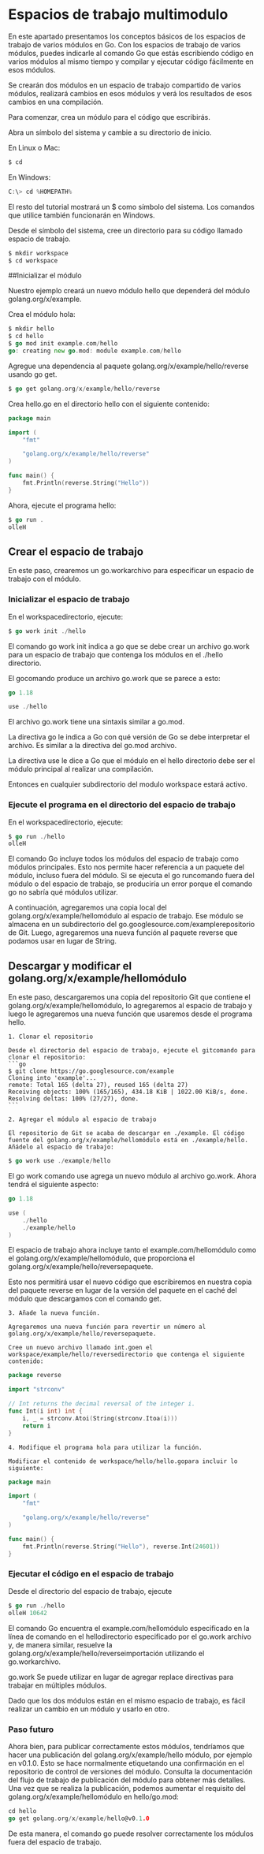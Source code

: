 # Espacios de trabajo multimodulo

En este apartado presentamos los conceptos básicos de los espacios de trabajo de varios módulos en Go. Con los espacios de trabajo de varios módulos, puedes indicarle al comando Go que estás escribiendo código en varios módulos al mismo tiempo y compilar y ejecutar código fácilmente en esos módulos.

Se crearán dos módulos en un espacio de trabajo compartido de varios módulos, realizará cambios en esos módulos y verá los resultados de esos cambios en una compilación.

Para comenzar, crea un módulo para el código que escribirás.

Abra un símbolo del sistema y cambie a su directorio de inicio.

En Linux o Mac:
```go
$ cd
```
En Windows:
```go
C:\> cd %HOMEPATH%
```

El resto del tutorial mostrará un $ como símbolo del sistema. Los comandos que utilice también funcionarán en Windows.

Desde el símbolo del sistema, cree un directorio para su código llamado espacio de trabajo.
```go
$ mkdir workspace
$ cd workspace
```

##Inicializar el módulo

Nuestro ejemplo creará un nuevo módulo hello que dependerá del módulo golang.org/x/example.

Crea el módulo hola:
```go
$ mkdir hello
$ cd hello
$ go mod init example.com/hello
go: creating new go.mod: module example.com/hello
```

Agregue una dependencia al paquete golang.org/x/example/hello/reverse usando go get.
```go
$ go get golang.org/x/example/hello/reverse
```

Crea hello.go en el directorio hello con el siguiente contenido:
```go
package main

import (
    "fmt"

    "golang.org/x/example/hello/reverse"
)

func main() {
    fmt.Println(reverse.String("Hello"))
}
```

Ahora, ejecute el programa hello:
```go
$ go run .
olleH
```

## Crear el espacio de trabajo

En este paso, crearemos un go.workarchivo para especificar un espacio de trabajo con el módulo.

### Inicializar el espacio de trabajo

En el workspacedirectorio, ejecute:
```go
$ go work init ./hello
```

El comando go work init indica a go que se debe crear un archivo go.work para un espacio de trabajo que contenga los módulos en el ./hello directorio.

El gocomando produce un archivo go.work que se parece a esto:
```go
go 1.18

use ./hello
```

El archivo go.work tiene una sintaxis similar a go.mod.

La directiva go le indica a Go con qué versión de Go se debe interpretar el archivo. Es similar a la directiva del go.mod archivo.

La directiva use le dice a Go que el módulo en el hello directorio debe ser el módulo principal al realizar una compilación.

Entonces en cualquier subdirectorio del modulo workspace estará activo.

### Ejecute el programa en el directorio del espacio de trabajo
 
En el workspacedirectorio, ejecute:
```go
$ go run ./hello
olleH
```

El comando Go incluye todos los módulos del espacio de trabajo como módulos principales. Esto nos permite hacer referencia a un paquete del módulo, incluso fuera del módulo. Si se ejecuta el go runcomando fuera del módulo o del espacio de trabajo, se produciría un error porque el comando go no sabría qué módulos utilizar.

A continuación, agregaremos una copia local del golang.org/x/example/hellomódulo al espacio de trabajo. Ese módulo se almacena en un subdirectorio del go.googlesource.com/examplerepositorio de Git. Luego, agregaremos una nueva función al paquete reverse que podamos usar en lugar de String.

## Descargar y modificar el golang.org/x/example/hellomódulo
En este paso, descargaremos una copia del repositorio Git que contiene el golang.org/x/example/hellomódulo, lo agregaremos al espacio de trabajo y luego le agregaremos una nueva función que usaremos desde el programa hello.

	1. Clonar el repositorio

	Desde el directorio del espacio de trabajo, ejecute el gitcomando para clonar el repositorio:
	```go
	$ git clone https://go.googlesource.com/example
	Cloning into 'example'...
	remote: Total 165 (delta 27), reused 165 (delta 27)
	Receiving objects: 100% (165/165), 434.18 KiB | 1022.00 KiB/s, done.
	Resolving deltas: 100% (27/27), done.
	```

	2. Agregar el módulo al espacio de trabajo
	
	El repositorio de Git se acaba de descargar en ./example. El código fuente del golang.org/x/example/hellomódulo está en ./example/hello. Añádelo al espacio de trabajo:
```go
$ go work use ./example/hello
```

El go work comando use agrega un nuevo módulo al archivo go.work. Ahora tendrá el siguiente aspecto:
```go
go 1.18

use (
    ./hello
    ./example/hello
)
```

El espacio de trabajo ahora incluye tanto el example.com/hellomódulo como el golang.org/x/example/hellomódulo, que proporciona el golang.org/x/example/hello/reversepaquete.

Esto nos permitirá usar el nuevo código que escribiremos en nuestra copia del paquete reverse en lugar de la versión del paquete en el caché del módulo que descargamos con el comando get.

	3. Añade la nueva función.

	Agregaremos una nueva función para revertir un número al golang.org/x/example/hello/reversepaquete.

	Cree un nuevo archivo llamado int.goen el workspace/example/hello/reversedirectorio que contenga el siguiente contenido:
```go
package reverse

import "strconv"

// Int returns the decimal reversal of the integer i.
func Int(i int) int {
    i, _ = strconv.Atoi(String(strconv.Itoa(i)))
    return i
}
```

	4. Modifique el programa hola para utilizar la función.

	Modificar el contenido de workspace/hello/hello.gopara incluir lo siguiente:
```go
package main

import (
    "fmt"

    "golang.org/x/example/hello/reverse"
)

func main() {
    fmt.Println(reverse.String("Hello"), reverse.Int(24601))
}
```

### Ejecutar el código en el espacio de trabajo

Desde el directorio del espacio de trabajo, ejecute
```go
$ go run ./hello
olleH 10642
```

El comando Go encuentra el example.com/hellomódulo especificado en la línea de comando en el hellodirectorio especificado por el go.work archivo y, de manera similar, resuelve la golang.org/x/example/hello/reverseimportación utilizando el go.workarchivo.

go.work Se puede utilizar en lugar de agregar replace directivas para trabajar en múltiples módulos.

Dado que los dos módulos están en el mismo espacio de trabajo, es fácil realizar un cambio en un módulo y usarlo en otro.

### Paso futuro

Ahora bien, para publicar correctamente estos módulos, tendríamos que hacer una publicación del golang.org/x/example/hello módulo, por ejemplo en v0.1.0. Esto se hace normalmente etiquetando una confirmación en el repositorio de control de versiones del módulo. Consulta la documentación del flujo de trabajo de publicación del módulo para obtener más detalles. Una vez que se realiza la publicación, podemos aumentar el requisito del golang.org/x/example/hellomódulo en hello/go.mod:
```go
cd hello
go get golang.org/x/example/hello@v0.1.0
```

De esta manera, el comando go puede resolver correctamente los módulos fuera del espacio de trabajo.
